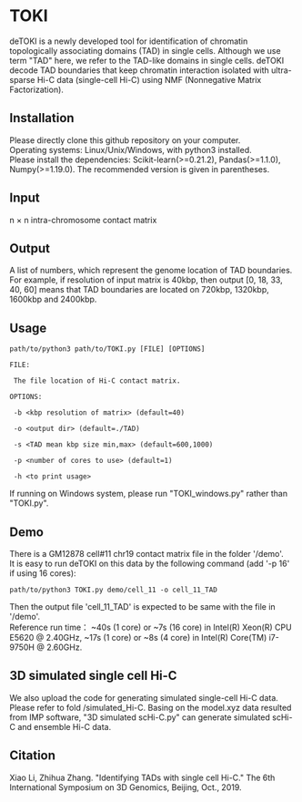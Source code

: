 TOKI
===
deTOKI is a newly developed tool for identification of chromatin topologically associating domains (TAD) in single cells.
Although we use term "TAD" here, we refer to the TAD-like domains in single cells. 
deTOKI decode TAD boundaries that keep chromatin interaction isolated with ultra-sparse Hi-C data (single-cell Hi-C) using NMF (Nonnegative Matrix Factorization).

Installation
---
Please directly clone this github repository on your computer.  
Operating systems: Linux/Unix/Windows, with python3 installed.  
Please install the dependencies: Scikit-learn(>=0.21.2), Pandas(>=1.1.0), Numpy(>=1.19.0). The recommended version is given in parentheses.

Input
---
n × n intra-chromosome contact matrix

Output
---
A list of numbers, which represent the genome location of TAD boundaries.  
For example, if resolution of input matrix is 40kbp, then output [0, 18, 33, 40, 60] means that TAD boundaries are located on 720kbp, 1320kbp, 1600kbp and 2400kbp. 


Usage 
---
`path/to/python3 path/to/TOKI.py [FILE] [OPTIONS]`

    FILE:
    
     The file location of Hi-C contact matrix.
     
    OPTIONS:
    
     -b <kbp resolution of matrix> (default=40)
     
     -o <output dir> (default=./TAD)
     
     -s <TAD mean kbp size min,max> (default=600,1000)
     
     -p <number of cores to use> (default=1)
     
     -h <to print usage>

If running on Windows system, please run "TOKI_windows.py" rather than "TOKI.py".

Demo
---
There is a GM12878 cell#11 chr19 contact matrix file in the folder '/demo'.  
It is easy to run deTOKI on this data by the following command (add '-p 16' if using 16 cores):

`path/to/python3 TOKI.py demo/cell_11 -o cell_11_TAD`

Then the output file 'cell_11_TAD' is expected to be same with the file in '/demo'.  
Reference run time： ~40s (1 core) or ~7s (16 core) in Intel(R) Xeon(R) CPU E5620 @ 2.40GHz,
                     ~17s (1 core) or ~8s (4 core) in Intel(R) Core(TM) i7-9750H @ 2.60GHz.

3D simulated single cell Hi-C
---
We also upload the code for generating simulated single-cell Hi-C data. Please refer to fold /simulated_Hi-C.
Basing on the model.xyz data resulted from IMP software, "3D simulated scHi-C.py" can generate simulated scHi-C and ensemble Hi-C data.
                     
Citation
---
Xiao Li, Zhihua Zhang. "Identifying TADs with single cell Hi-C." The 6th International Symposium on 3D Genomics, Beijing, Oct., 2019. 
